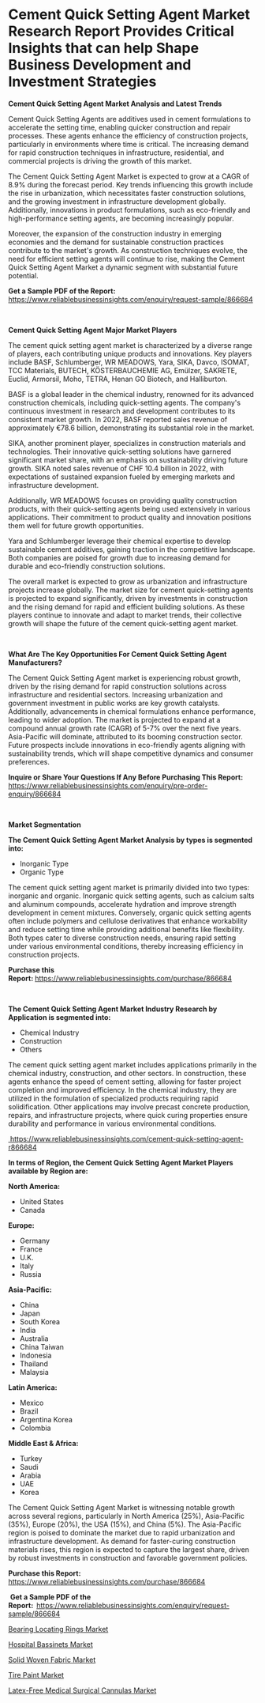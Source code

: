 <p><h1>Cement Quick Setting Agent Market Research Report Provides Critical Insights that can help Shape Business Development and Investment Strategies</h1></p><p><strong>Cement Quick Setting Agent Market Analysis and Latest Trends</strong></p>
<p><p>Cement Quick Setting Agents are additives used in cement formulations to accelerate the setting time, enabling quicker construction and repair processes. These agents enhance the efficiency of construction projects, particularly in environments where time is critical. The increasing demand for rapid construction techniques in infrastructure, residential, and commercial projects is driving the growth of this market.</p><p>The Cement Quick Setting Agent Market is expected to grow at a CAGR of 8.9% during the forecast period. Key trends influencing this growth include the rise in urbanization, which necessitates faster construction solutions, and the growing investment in infrastructure development globally. Additionally, innovations in product formulations, such as eco-friendly and high-performance setting agents, are becoming increasingly popular. </p><p>Moreover, the expansion of the construction industry in emerging economies and the demand for sustainable construction practices contribute to the market's growth. As construction techniques evolve, the need for efficient setting agents will continue to rise, making the Cement Quick Setting Agent Market a dynamic segment with substantial future potential.</p></p>
<p><strong>Get a Sample PDF of the Report:&nbsp;</strong> <a href="https://www.reliablebusinessinsights.com/enquiry/request-sample/866684?utm_campaign=904&utm_medium=2&utm_source=Github&utm_content=ia&utm_term=10112024&utm_id=cement-quick-setting-agent">https://www.reliablebusinessinsights.com/enquiry/request-sample/866684</a></p>
<p>&nbsp;</p>
<p><strong>Cement Quick Setting Agent Major Market Players</strong></p>
<p><p>The cement quick setting agent market is characterized by a diverse range of players, each contributing unique products and innovations. Key players include BASF, Schlumberger, WR MEADOWS, Yara, SIKA, Davco, ISOMAT, TCC Materials, BUTECH, KÖSTERBAUCHEMIE AG, Emülzer, SAKRETE, Euclid, Armorsil, Moho, TETRA, Henan GO Biotech, and Halliburton.</p><p>BASF is a global leader in the chemical industry, renowned for its advanced construction chemicals, including quick-setting agents. The company's continuous investment in research and development contributes to its consistent market growth. In 2022, BASF reported sales revenue of approximately €78.6 billion, demonstrating its substantial role in the market.</p><p>SIKA, another prominent player, specializes in construction materials and technologies. Their innovative quick-setting solutions have garnered significant market share, with an emphasis on sustainability driving future growth. SIKA noted sales revenue of CHF 10.4 billion in 2022, with expectations of sustained expansion fueled by emerging markets and infrastructure development.</p><p>Additionally, WR MEADOWS focuses on providing quality construction products, with their quick-setting agents being used extensively in various applications. Their commitment to product quality and innovation positions them well for future growth opportunities.</p><p>Yara and Schlumberger leverage their chemical expertise to develop sustainable cement additives, gaining traction in the competitive landscape. Both companies are poised for growth due to increasing demand for durable and eco-friendly construction solutions.</p><p>The overall market is expected to grow as urbanization and infrastructure projects increase globally. The market size for cement quick-setting agents is projected to expand significantly, driven by investments in construction and the rising demand for rapid and efficient building solutions. As these players continue to innovate and adapt to market trends, their collective growth will shape the future of the cement quick-setting agent market.</p></p>
<p>&nbsp;</p>
<p><strong>What Are The Key Opportunities For Cement Quick Setting Agent Manufacturers?</strong></p>
<p><p>The Cement Quick Setting Agent market is experiencing robust growth, driven by the rising demand for rapid construction solutions across infrastructure and residential sectors. Increasing urbanization and government investment in public works are key growth catalysts. Additionally, advancements in chemical formulations enhance performance, leading to wider adoption. The market is projected to expand at a compound annual growth rate (CAGR) of 5-7% over the next five years. Asia-Pacific will dominate, attributed to its booming construction sector. Future prospects include innovations in eco-friendly agents aligning with sustainability trends, which will shape competitive dynamics and consumer preferences.</p></p>
<p><strong>Inquire or Share Your Questions If Any Before Purchasing This Report:</strong> <a href="https://www.reliablebusinessinsights.com/enquiry/pre-order-enquiry/866684?utm_campaign=904&utm_medium=2&utm_source=Github&utm_content=ia&utm_term=10112024&utm_id=cement-quick-setting-agent">https://www.reliablebusinessinsights.com/enquiry/pre-order-enquiry/866684</a></p>
<p>&nbsp;</p>
<p><strong>Market Segmentation</strong></p>
<p><strong>The Cement Quick Setting Agent Market Analysis by types is segmented into:</strong></p>
<p><ul><li>Inorganic Type</li><li>Organic Type</li></ul></p>
<p><p>The cement quick setting agent market is primarily divided into two types: inorganic and organic. Inorganic quick setting agents, such as calcium salts and aluminum compounds, accelerate hydration and improve strength development in cement mixtures. Conversely, organic quick setting agents often include polymers and cellulose derivatives that enhance workability and reduce setting time while providing additional benefits like flexibility. Both types cater to diverse construction needs, ensuring rapid setting under various environmental conditions, thereby increasing efficiency in construction projects.</p></p>
<p><strong>Purchase this Report:&nbsp;</strong><a href="https://www.reliablebusinessinsights.com/purchase/866684?utm_campaign=904&utm_medium=2&utm_source=Github&utm_content=ia&utm_term=10112024&utm_id=cement-quick-setting-agent">https://www.reliablebusinessinsights.com/purchase/866684</a></p>
<p>&nbsp;</p>
<p><strong>The Cement Quick Setting Agent Market Industry Research by Application is segmented into:</strong></p>
<p><ul><li>Chemical Industry</li><li>Construction</li><li>Others</li></ul></p>
<p><p>The cement quick setting agent market includes applications primarily in the chemical industry, construction, and other sectors. In construction, these agents enhance the speed of cement setting, allowing for faster project completion and improved efficiency. In the chemical industry, they are utilized in the formulation of specialized products requiring rapid solidification. Other applications may involve precast concrete production, repairs, and infrastructure projects, where quick curing properties ensure durability and performance in various environmental conditions.</p></p>
<p><a href="https://www.reliablebusinessinsights.com/cement-quick-setting-agent-r866684?utm_campaign=904&utm_medium=2&utm_source=Github&utm_content=ia&utm_term=10112024&utm_id=cement-quick-setting-agent">&nbsp;https://www.reliablebusinessinsights.com/cement-quick-setting-agent-r866684</a></p>
<p><strong>In terms of Region, the Cement Quick Setting Agent Market Players available by Region are:</strong></p>
<p>
    <p> <strong> North America: </strong>
        <ul>
            <li>United States</li>
            <li>Canada</li>
        </ul>
        </p> 
    <p> <strong> Europe: </strong>
        <ul>
            <li>Germany</li>
            <li>France</li>
            <li>U.K.</li>
            <li>Italy</li>
            <li>Russia</li>
        </ul>
        </p> 
    <p> <strong> Asia-Pacific: </strong>
        <ul>
            <li>China</li>
            <li>Japan</li>
            <li>South Korea</li>
            <li>India</li>
            <li>Australia</li>
            <li>China Taiwan</li>
            <li>Indonesia</li>
            <li>Thailand</li>
            <li>Malaysia</li>
        </ul>
        </p> 
    <p> <strong> Latin America: </strong>
        <ul>
            <li>Mexico</li>
            <li>Brazil</li>
            <li>Argentina Korea</li>
            <li>Colombia</li>
        </ul>
        </p> 
    <p> <strong> Middle East & Africa: </strong>
        <ul>
            <li>Turkey</li>
            <li>Saudi</li>
            <li>Arabia</li>
            <li>UAE</li>
            <li>Korea</li>
        </ul>
    </p>
    </p>
<p><p>The Cement Quick Setting Agent Market is witnessing notable growth across several regions, particularly in North America (25%), Asia-Pacific (35%), Europe (20%), the USA (15%), and China (5%). The Asia-Pacific region is poised to dominate the market due to rapid urbanization and infrastructure development. As demand for faster-curing construction materials rises, this region is expected to capture the largest share, driven by robust investments in construction and favorable government policies.</p></p>
<p><strong>Purchase this Report: </strong><a href="https://www.reliablebusinessinsights.com/purchase/866684?utm_campaign=904&utm_medium=2&utm_source=Github&utm_content=ia&utm_term=10112024&utm_id=cement-quick-setting-agent">https://www.reliablebusinessinsights.com/purchase/866684</a></p>
<p>&nbsp;<strong>Get a Sample PDF of the Report:&nbsp;&nbsp;</strong><a href="https://www.reliablebusinessinsights.com/enquiry/request-sample/866684?utm_campaign=904&utm_medium=2&utm_source=Github&utm_content=ia&utm_term=10112024&utm_id=cement-quick-setting-agent">https://www.reliablebusinessinsights.com/enquiry/request-sample/866684</a></p>
<p><strong></strong></p>
<p><p><a href="https://www.linkedin.com/pulse/bearing-locating-rings-market2024-2031-industry-uvulf?utm_campaign=904&utm_medium=2&utm_source=Github&utm_content=ia&utm_term=10112024&utm_id=cement-quick-setting-agent">Bearing Locating Rings Market</a></p><p><a href="https://issuu.com/reportprime-2/docs/hospital-bassinets-market-size-2030_d1c97225d9d30b?utm_campaign=904&utm_medium=2&utm_source=Github&utm_content=ia&utm_term=10112024&utm_id=cement-quick-setting-agent">Hospital Bassinets Market</a></p><p><a href="https://github.com/sogusofer/Market-Research-Report-List-1/blob/main/solid-woven-fabric-market.md?utm_campaign=904&utm_medium=2&utm_source=Github&utm_content=ia&utm_term=10112024&utm_id=cement-quick-setting-agent">Solid Woven Fabric Market</a></p><p><a href="https://github.com/catusaesianou/Market-Research-Report-List-1/blob/main/tire-paint-market.md?utm_campaign=904&utm_medium=2&utm_source=Github&utm_content=ia&utm_term=10112024&utm_id=cement-quick-setting-agent">Tire Paint Market</a></p><p><a href="https://www.linkedin.com/pulse/global-latex-free-medical-surgical-cannulas-market-trends-dlfie?utm_campaign=904&utm_medium=2&utm_source=Github&utm_content=ia&utm_term=10112024&utm_id=cement-quick-setting-agent">Latex-Free Medical Surgical Cannulas Market</a></p></p>